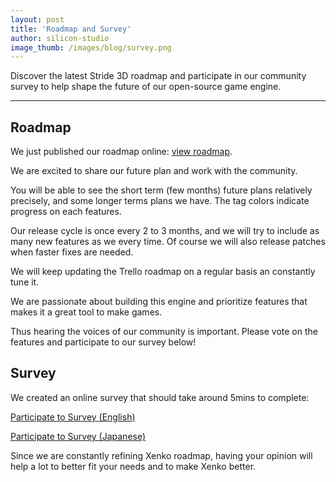 ```yaml
---
layout: post
title: 'Roadmap and Survey'
author: silicon-studio
image_thumb: /images/blog/survey.png
---
```


Discover the latest Stride 3D roadmap and participate in our community survey to help shape the future of our open-source game engine.

---

## Roadmap

We just published our roadmap online: <a href="https://trello.com/b/FwbjOjjB" target="_blank" class="readon">view roadmap</a>.

We are excited to share our future plan and work with the community.

You will be able to see the short term (few months) future plans relatively precisely, and some longer terms plans we have. The tag colors indicate progress on each features. 

Our release cycle is once every 2 to 3 months, and we will try to include as many new features as we every time. Of course we will also release patches when faster fixes are needed.

We will keep updating the Trello roadmap on a regular basis an constantly tune it.

We are passionate about building this engine and prioritize features that makes it a great tool to make games.

Thus hearing the voices of our community is important. Please vote on the features and participate to our survey below!

## Survey
We created an online survey that should take around 5mins to complete:

<a href="https://www.surveymonkey.com/r/paradox-beta" target="_blank" class="readon">Participate to Survey (English)</a>

<a href="https://www.surveymonkey.com/r/YGD8VYH" target="_blank" class="readon">Participate to Survey (Japanese)</a>

Since we are constantly refining Xenko roadmap, having your opinion will help a lot to better fit your needs and to make Xenko better.
